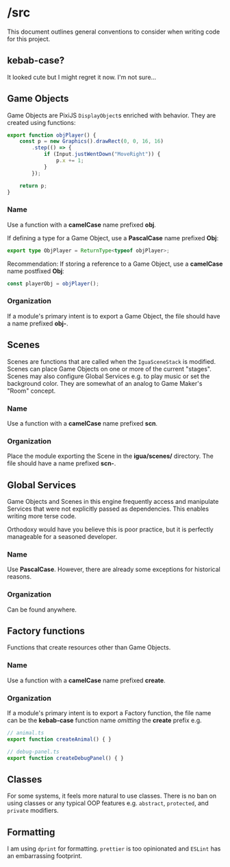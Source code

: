 # /src
This document outlines general conventions to consider when writing code for this project.

## kebab-case?
It looked cute but I might regret it now. I'm not sure...

## Game Objects
Game Objects are PixiJS `DisplayObject`s enriched with behavior. They are created using functions:
```ts
export function objPlayer() {
    const p = new Graphics().drawRect(0, 0, 16, 16)
        .step(() => {
            if (Input.justWentDown("MoveRight")) {
                p.x += 1;
            }
        });

    return p;
}
```

### Name
Use a function with a **camelCase** name prefixed **obj**.

If defining a type for a Game Object, use a **PascalCase** name prefixed **Obj**:
```ts
export type ObjPlayer = ReturnType<typeof objPlayer>;
```

Recommendation: If storing a reference to a Game Object, use a **camelCase** name postfixed **Obj**:
```ts
const playerObj = objPlayer();
```

### Organization
If a module's primary intent is to export a Game Object, the file should have a name prefixed **obj-**.


## Scenes
Scenes are functions that are called when the `IguaSceneStack` is modified.
Scenes can place Game Objects on one or more of the current "stages". Scenes may also configure Global Services e.g. to play music or set the background color.
They are somewhat of an analog to Game Maker's "Room" concept.

### Name
Use a function with a **camelCase** name prefixed **scn**.

### Organization
Place the module exporting the Scene in the **igua/scenes/** directory. The file should have a name prefixed **scn-**.


## Global Services
Game Objects and Scenes in this engine frequently access and manipulate Services that were not explicitly passed as dependencies.
This enables writing more terse code.

Orthodoxy would have you believe this is poor practice, but it is perfectly manageable for a seasoned developer.

### Name
Use **PascalCase**. However, there are already some exceptions for historical reasons.

### Organization
Can be found anywhere.


## Factory functions
Functions that create resources other than Game Objects.

### Name
Use a function with a **camelCase** name prefixed **create**.

### Organization
If a module's primary intent is to export a Factory function, the file name can be the **kebab-case** function name *omitting* the **create** prefix e.g.
```ts
// animal.ts
export function createAnimal() { }

// debug-panel.ts
export function createDebugPanel() { }
```


## Classes
For some systems, it feels more natural to use classes. There is no ban on using classes or any typical OOP features e.g. `abstract`, `protected`, and `private` modifiers.

## Formatting
I am using `dprint` for formatting. `prettier` is too opinionated and `ESLint` has an embarrassing footprint.